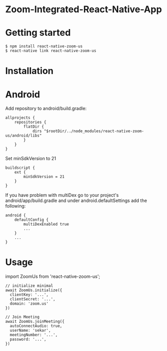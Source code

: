 # Zoom-Integrated-React-Native-App

# Getting started
```
$ npm install react-native-zoom-us
$ react-native link react-native-zoom-us
```

# Installation

# Android

Add repository to android/build.gradle:
```
allprojects {
    repositories {
        flatDir {
            dirs "$rootDir/../node_modules/react-native-zoom-us/android/libs"
        }
    }
}  
```

Set minSdkVersion to 21
```
buildscript {
    ext {
        minSdkVersion = 21
    }
}
```

If you have problem with multiDex go to your project's android/app/build.gradle and under android.defaultSettings add the following:

```
android {
    defaultConfig {
        multiDexEnabled true
        ...
    }
    ...
}
```

# Usage

import ZoomUs from 'react-native-zoom-us';

```
// initialize minimal
await ZoomUs.initialize({
  clientKey: '...',
  clientSecret: '...',
  domain: 'zoom.us'
})
```

```
// Join Meeting
await ZoomUs.joinMeeting({
  autoConnectAudio: true,
  userName: 'sekar',
  meetingNumber: '...',
  password: '...',
})
```


